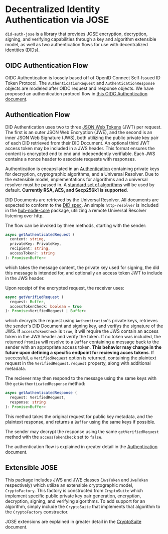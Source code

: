 Decentralized Identity Authentication via JOSE
===
`did-auth-jose` is a library that provides JOSE encryption, decryption, signing, and verifying capabilities through a key and algorithm extensible model, as well as two authentication flows for use with decentralized identities (DIDs).

OIDC Authentication Flow
---

OIDC Authentication is loosely based off of OpenID Connect Self-Issued ID Token Protocol. The `AuthenticationRequest` and `AuthenticationResponse` objects are modeled after OIDC request and response objects. We have proposed an authentication protocol flow in [this OIDC Authentication document](./docs/OIDCAuthentication.md).

Authentication Flow
---

DID Authentication uses two to three [JSON Web Tokens](https://jwt.io/) (JWT) per request. The first is an outer JSON Web Encryption (JWE), and the second is an inner JSON Web Signature (JWS), both utilizing the public private key pair of each DID retrieved from their DID Document. An optional third JWT access token may be included in a JWS header. This format ensures the content is encrypted end to end and independently verifiable. Each JWS contains a nonce header to associate requests with responses.

Authentication is encapsilated in an [Authentication](docs/api.md#Authentication) containing private keys for decryption, cryptographic algorithms, and a Universal Resolver. Due to the extensible model, implementations for algorithms and a universal resolver must be passed in. A [standard set of algorithms](docs/Authentication.md#signature-and-encryption-algorithms) will be used by default. **Currently RSA, AES, and Secp256k1 is supported**.

DID Documents are retrieved by the Universal Resolver. All documents are expected to conform to the [DID spec](https://w3c-ccg.github.io/did-spec/). An simple `http-resolver` is included in the [hub-node-core](https://github.com/decentralized-identity/hub-node-core) package, utilizing a remote Universal Resolver listening over http.

The flow can be invoked by three methods, starting with the sender:
```typescript
async getAuthenticatedRequest (
  content: string,
  privateKey: PrivateKey,
  recipient: string,
  accessToken?: string
): Promise<Buffer>
```
which takes the message content, the private key used for signing, the did this message is intended for, and optionally an access token JWT to include in the JWS header.

Upon receipt of the encrypted request, the receiver uses:
```typescript
async getVerifiedRequest (
  request: Buffer,
  accessTokenCheck: boolean = true
): Promise<VerifiedRequest | Buffer>
```
which decrypts the request using `Authentication`'s private keys, retrieves the sender's DID Document and signing key, and verifys the signature of the JWS. If `accessTokenCheck` is `true`, it will require the JWS contain an access token in the JWS header and verify the token. If no token was included, the returned `Promise` will resolve to a `Buffer` containing a message back to the sender with an appropriate access token. **This behavior may change in the future upon defining a specific endpoint for recieving acces tokens**. If successful, a `VerifiedRequest` option is returned, containing the plaintext request in the `VerifiedRequest.request` property, along with additional metadata.

The reciever may then respond to the message using the same keys with the `getAuthenticatedResponse` method:
```typescript
async getAuthenticatedResponse (
  request: VerifiedRequest,
  response: string
): Promise<Buffer>
```
This method takes the original request for public key metadata, and the plaintext response, and returns a `Buffer` using the same keys if possible.

The sender may decrypt the response using the same `getVerifiedRequest` method with the `accessTokenCheck` set to `false`.

The authentication flow is explained in greater detail in the [Authentication](docs/Authentication.md) document.

Extensible JOSE
---
This package includes JWS and JWE classes (`JwsToken` and `JweToken` respectively) which utilize an extensible cryptographic model, `CryptoFactory`. This factory is constructed from `CryptoSuite` which implement specific public private key pair generation, encryption, decryption, signing, and verifying algorithms. To add support for an algorithm, simply include the `CryptoSuite` that implements that algorithm to the `CryptoFactory` constructor. 

JOSE extensions are explained in greater detail in the [CryptoSuite](docs/CryptoSuite.md) document.
